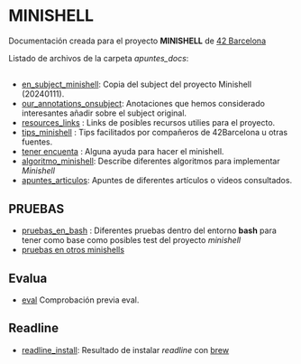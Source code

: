 # MINISHELL

Documentación creada para el proyecto **MINISHELL** de [42 Barcelona](https://www.42barcelona.com/)

Listado de archivos de la carpeta *apuntes_docs*:

## 

- [en_subject_minishell](apuntes_docs/1_en_subject_minishell.md): Copia del subject del proyecto Minishell (20240111).
- [our_annotations_onsubject](apuntes_docs/2_our_annotations_onsubject.md ): Anotaciones que hemos considerado interesantes añadir sobre el subject original.
- [resources_links](apuntes_docs/3_resources_links.md) : Links de posibles recursos utilies para el proyecto.
- [tips_minishell](apuntes_docs/4_tips_minishell.md) : Tips facilitados por compañeros de 42Barcelona u otras fuentes.
- [tener encuenta](apuntes_docs/5_tener_encuenta.md) : Alguna ayuda para hacer el minishell.
- [algoritmo_minishell](apuntes_docs/6_algoritmo_minishell.md): Describe diferentes algoritmos para implementar *Minishell*
- [apuntes_articulos](apuntes_docs/7_apuntes_articulos.md): Apuntes de diferentes artículos o videos consultados.

## PRUEBAS

 - [pruebas_en_bash](apuntes_docs/8_pruebas_en_bash.md) : Diferentes pruebas dentro del entorno **bash** para tener como base como posibles test del proyecto *minishell*
- [pruebas en otros minishells](apuntes_docs/9_pruebas_dudas_otros_minis.md)

## Evalua

- [eval](apuntes_docs/240116_evaluator_instructions.md) Comprobación previa eval.

## Readline

- [readline_install](apuntes_docs/readline_install.md): Resultado de instalar *readline* con [brew](https://brew.sh/)

